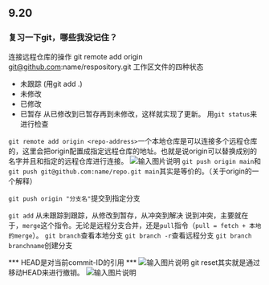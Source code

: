 ## 9.20
### 复习一下git，哪些我没记住？
连接远程仓库的操作
git remote add origin git@github.com:name/respository.git
工作区文件的四种状态
- 未跟踪 (用git add .)
- 未修改
- 已修改
- 已暂存
从已修改到已暂存再到未修改，这样就实现了更新。
用`git status`来进行检查

`git remote add origin <repo-address>`一个本地仓库是可以连接多个远程仓库的，这里会把origin配置成指定远程仓库的地址。也就是说origin可以替换成别的名字并且和指定的远程仓库进行连接。
![输入图片说明](/imgs/2023-09-20/rpZWYFtQmWvmZkpd.png)
`git push origin main`和`git push git@github.com:name/repo.git main`其实是等价的。（关于origin的一个解释）

`git push origin "分支名"`提交到指定分支


`git add` 从未跟踪到跟踪，从修改到暂存，从冲突到解决
说到冲突，主要就在于，`merge`这个指令。无论是远程分支合并，还是`pull`指令（`pull = fetch + 本地的merge`）。
`git branch`查看本地分支
`git branch -r`查看远程分支
`git branch branchname`创建分支

*** HEAD是对当前commit-ID的引用 ***
![输入图片说明](/imgs/2023-09-20/awQhFK47o61oyf2E.png)
git reset其实就是通过移动HEAD来进行撤销。
![输入图片说明](/imgs/2023-09-21/6tGjm4MqNYguhK5H.png)

<!--stackedit_data:
eyJoaXN0b3J5IjpbMjAyMjA3OTI2Miw1MzIxNjM2MDMsMTUzMD
M4NTY1MSwxMTE5OTkwNTg5LC0zMzUzMDMyOTksLTcyMTI0NTQ5
OCwxOTg3OTMzOTMwLC04MDc3MDE4NTQsLTE1MjEwMDM4MzJdfQ
==
-->